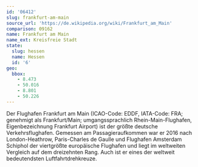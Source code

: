 ```yaml
---
id: '06412'
slug: frankfurt-am-main
source_url: 'https://de.wikipedia.org/wiki/Frankfurt_am_Main'
comparison: 09162
name: Frankfurt am Main
name_ext: Kreisfreie Stadt
state:
  slug: hessen
  name: Hessen
  id: '6'
geo:
  bbox:
    - 8.473
    - 50.016
    - 8.801
    - 50.226
---
```


Der Flughafen Frankfurt am Main (ICAO-Code: EDDF, IATA-Code: FRA; genehmigt als Frankfurt/Main; umgangssprachlich Rhein-Main-Flughafen, Eigenbezeichnung Frankfurt Airport) ist der größte deutsche Verkehrsflughafen. Gemessen am Passagieraufkommen war er 2016 nach London-Heathrow, Paris-Charles de Gaulle und Flughafen Amsterdam Schiphol der viertgrößte europäische Flughafen und liegt im weltweiten Vergleich auf dem dreizehnten Rang. Auch ist er eines der weltweit bedeutendsten Luftfahrtdrehkreuze.
